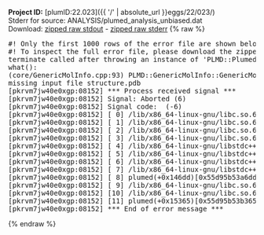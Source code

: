 **Project ID:** [plumID:22.023]({{ '/' | absolute_url }}eggs/22/023/)  
Stderr for source:  ANALYSIS/plumed_analysis_unbiased.dat   
Download: [zipped raw stdout](plumed_analysis_unbiased.dat.plumed.stdout.txt.zip) - [zipped raw stderr](plumed_analysis_unbiased.dat.plumed.stderr.txt.zip) 
{% raw %}
<pre>
#! Only the first 1000 rows of the error file are shown below
#! To inspect the full error file, please download the zipped raw stderr file above
terminate called after throwing an instance of 'PLMD::Plumed::ExceptionError'
what():
(core/GenericMolInfo.cpp:93) PLMD::GenericMolInfo::GenericMolInfo(const PLMD::ActionOptions&)
missing input file structure.pdb
[pkrvm7jw40e0xgp:08152] *** Process received signal ***
[pkrvm7jw40e0xgp:08152] Signal: Aborted (6)
[pkrvm7jw40e0xgp:08152] Signal code:  (-6)
[pkrvm7jw40e0xgp:08152] [ 0] /lib/x86_64-linux-gnu/libc.so.6(+0x45330)[0x7f6fd1e45330]
[pkrvm7jw40e0xgp:08152] [ 1] /lib/x86_64-linux-gnu/libc.so.6(pthread_kill+0x11c)[0x7f6fd1e9eb2c]
[pkrvm7jw40e0xgp:08152] [ 2] /lib/x86_64-linux-gnu/libc.so.6(gsignal+0x1e)[0x7f6fd1e4527e]
[pkrvm7jw40e0xgp:08152] [ 3] /lib/x86_64-linux-gnu/libc.so.6(abort+0xdf)[0x7f6fd1e288ff]
[pkrvm7jw40e0xgp:08152] [ 4] /lib/x86_64-linux-gnu/libstdc++.so.6(+0xa5ff5)[0x7f6fd22a5ff5]
[pkrvm7jw40e0xgp:08152] [ 5] /lib/x86_64-linux-gnu/libstdc++.so.6(+0xbb0da)[0x7f6fd22bb0da]
[pkrvm7jw40e0xgp:08152] [ 6] /lib/x86_64-linux-gnu/libstdc++.so.6(_ZSt10unexpectedv+0x0)[0x7f6fd22a5a55]
[pkrvm7jw40e0xgp:08152] [ 7] /lib/x86_64-linux-gnu/libstdc++.so.6(+0xa5a6f)[0x7f6fd22a5a6f]
[pkrvm7jw40e0xgp:08152] [ 8] plumed(+0x146dd)[0x55d95b53a6dd]
[pkrvm7jw40e0xgp:08152] [ 9] /lib/x86_64-linux-gnu/libc.so.6(+0x2a1ca)[0x7f6fd1e2a1ca]
[pkrvm7jw40e0xgp:08152] [10] /lib/x86_64-linux-gnu/libc.so.6(__libc_start_main+0x8b)[0x7f6fd1e2a28b]
[pkrvm7jw40e0xgp:08152] [11] plumed(+0x15365)[0x55d95b53b365]
[pkrvm7jw40e0xgp:08152] *** End of error message ***
</pre>
{% endraw %}
